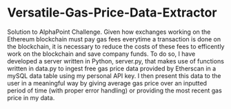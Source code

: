 # Versatile-Gas-Price-Data-Extractor
Solution to AlphaPoint Challenge. Given how exchanges working on the Ethereum blockchain must pay gas fees everytime a transaction is done on the blockchain, it is necessary to reduce the costs of these fees to efficently work on the blockchain and save company funds. To do so, I have  developed a server written in Python, server.py, that makes use of functions  written in data.py to ingest free gas price data provided by Etherscan in a mySQL  data table using my personal API key. I then present this data to the user in a meaningful  way by giving average gas price over an inputted period of time (with proper error handling) or providing the most recent gas price in my data.
